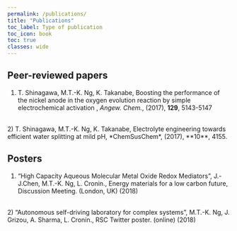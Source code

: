 ```yaml
---
permalink: /publications/
title: "Publications"
toc_label: Type of publication
toc_icon: book
toc: true
classes: wide
---
```


## Peer-reviewed papers

1) T. Shinagawa, M.T.-K. Ng, K. Takanabe, Boosting the performance of the nickel anode in the oxygen evolution reaction 
by simple electrochemical activation , *Angew. Chem.*, (2017), **129**, 5143-5147 
<br/>
2) T. Shinagawa, M.T.-K. Ng, K. Takanabe, Electrolyte engineering towards efficient water splitting at mild pH, 
*ChemSusChem*, (2017), **10**, 4155.


## Posters

1) “High Capacity Aqueous Molecular Metal Oxide Redox Mediators”, J.-J.Chen, M.T.-K. Ng, L. Cronin., Energy materials 
for a low carbon future, Discussion Meeting. (London, UK)  (2018)
<br/>
2) “Autonomous self-driving laboratory for complex systems”, M.T.-K. Ng, J. Grizou, A. Sharma, L. Cronin., RSC Twitter 
poster. (online) (2018)
